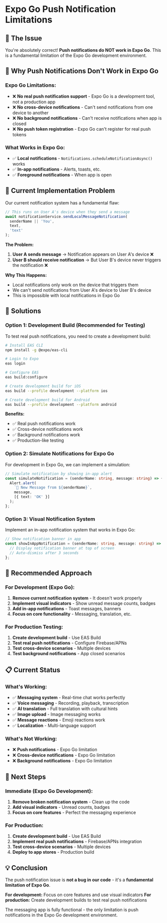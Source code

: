 # Expo Go Push Notification Limitations

## 🚨 **The Issue**

You're absolutely correct! **Push notifications do NOT work in Expo Go**. This is a fundamental limitation of the Expo Go development environment.

## 📱 **Why Push Notifications Don't Work in Expo Go**

### **Expo Go Limitations:**
- ❌ **No real push notification support** - Expo Go is a development tool, not a production app
- ❌ **No cross-device notifications** - Can't send notifications from one device to another
- ❌ **No background notifications** - Can't receive notifications when app is closed
- ❌ **No push token registration** - Expo Go can't register for real push tokens

### **What Works in Expo Go:**
- ✅ **Local notifications** - `Notifications.scheduleNotificationAsync()` works
- ✅ **In-app notifications** - Alerts, toasts, etc.
- ✅ **Foreground notifications** - When app is open

## 🔧 **Current Implementation Problem**

Our current notification system has a fundamental flaw:

```typescript
// This runs on User A's device when they send a message
await notificationService.sendLocalMessageNotification(
  senderName || 'You',
  text,
  'text'
);
```

**The Problem:**
1. **User A sends message** → Notification appears on User A's device ❌
2. **User B should receive notification** → But User B's device never triggers the notification ❌

**Why This Happens:**
- Local notifications only work on the device that triggers them
- We can't send notifications from User A's device to User B's device
- This is impossible with local notifications in Expo Go

## 🎯 **Solutions**

### **Option 1: Development Build (Recommended for Testing)**

To test real push notifications, you need to create a development build:

```bash
# Install EAS CLI
npm install -g @expo/eas-cli

# Login to Expo
eas login

# Configure EAS
eas build:configure

# Create development build for iOS
eas build --profile development --platform ios

# Create development build for Android  
eas build --profile development --platform android
```

**Benefits:**
- ✅ Real push notifications work
- ✅ Cross-device notifications work
- ✅ Background notifications work
- ✅ Production-like testing

### **Option 2: Simulate Notifications for Expo Go**

For development in Expo Go, we can implement a simulation:

```typescript
// Simulate notification by showing in-app alert
const simulateNotification = (senderName: string, message: string) => {
  Alert.alert(
    `📱 New Message from ${senderName}`,
    message,
    [{ text: 'OK' }]
  );
};
```

### **Option 3: Visual Notification System**

Implement an in-app notification system that works in Expo Go:

```typescript
// Show notification banner in app
const showInAppNotification = (senderName: string, message: string) => {
  // Display notification banner at top of screen
  // Auto-dismiss after 3 seconds
};
```

## 🚀 **Recommended Approach**

### **For Development (Expo Go):**
1. **Remove current notification system** - It doesn't work properly
2. **Implement visual indicators** - Show unread message counts, badges
3. **Add in-app notifications** - Toast messages, banners
4. **Focus on core functionality** - Messaging, translation, etc.

### **For Production Testing:**
1. **Create development build** - Use EAS Build
2. **Test real push notifications** - Configure Firebase/APNs
3. **Test cross-device scenarios** - Multiple devices
4. **Test background notifications** - App closed scenarios

## 📋 **Current Status**

### **What's Working:**
- ✅ **Messaging system** - Real-time chat works perfectly
- ✅ **Voice messaging** - Recording, playback, transcription
- ✅ **AI translation** - Full translation with cultural hints
- ✅ **Image upload** - Image messaging works
- ✅ **Message reactions** - Emoji reactions work
- ✅ **Localization** - Multi-language support

### **What's Not Working:**
- ❌ **Push notifications** - Expo Go limitation
- ❌ **Cross-device notifications** - Expo Go limitation
- ❌ **Background notifications** - Expo Go limitation

## 🎯 **Next Steps**

### **Immediate (Expo Go Development):**
1. **Remove broken notification system** - Clean up the code
2. **Add visual indicators** - Unread counts, badges
3. **Focus on core features** - Perfect the messaging experience

### **For Production:**
1. **Create development build** - Use EAS Build
2. **Implement real push notifications** - Firebase/APNs integration
3. **Test cross-device scenarios** - Multiple devices
4. **Deploy to app stores** - Production build

## 💡 **Conclusion**

The push notification issue is **not a bug in our code** - it's a **fundamental limitation of Expo Go**. 

**For development:** Focus on core features and use visual indicators
**For production:** Create development builds to test real push notifications

The messaging app is fully functional - the only limitation is push notifications in the Expo Go development environment.


